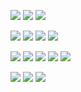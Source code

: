 <img src="https://img.shields.io/badge/HTML5-E34F26?style=flat-square&logo=HTML5&logoColor=white"/><a/>
<img src="https://img.shields.io/badge/Figma-F24E1E?style=flat-square&logo=Figma&logoColor=white"/><a/>
<img src="https://img.shields.io/badge/Swift-FA7343?style=flat-square&logo=Swift&logoColor=white"/><a/>

<img src="https://img.shields.io/badge/Firebase-FFCA28?style=flat-square&logo=Firebase&logoColor=black"/><a/>
<img src="https://img.shields.io/badge/JavaScript-F7DF1E?style=flat-square&logo=Javascript&logoColor=black"/><a/>
<img src="https://img.shields.io/badge/MongoDB-47A248?style=flat-square&logo=MongoDB&logoColor=white"/>
<img src="https://img.shields.io/badge/C-A8B9CC?style=flat-square&logo=C&logoColor=black"/><a/>

<img src="https://img.shields.io/badge/React-61DAFB?style=flat-square&logo=React&logoColor=black"/><a/>
<img src="https://img.shields.io/badge/CSS3-1572B6?style=flat-square&logo=CSS3&logoColor=white"/><a/>
<img src="https://img.shields.io/badge/Python-3776AB?style=flat-square&logo=Python&logoColor=white"/><a/>
<img src="https://img.shields.io/badge/Java-007396?style=flat-square&logo=Java&logoColor=white"/><a/>
<img src="https://img.shields.io/badge/Bootstrap-7952B3?style=flat-square&logo=Bootstrap&logoColor=white"/><a/>

<img src="https://img.shields.io/badge/Django-092E20?style=flat-square&logo=Django&logoColor=white"/><a/>
<img src="https://img.shields.io/badge/Flask-000000?style=flat-square&logo=Flask&logoColor=white"/><a/>
<img src="https://img.shields.io/badge/AWS-232F3E?style=flat-square&logo=AmazonAWS&logoColor=white"/><a/>

